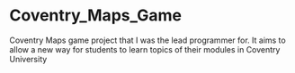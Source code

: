 # Coventry_Maps_Game
Coventry Maps game project that I was the lead programmer for. It aims to allow a new way for students to learn topics of their modules in Coventry University

